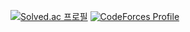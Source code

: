 [![Solved.ac
프로필](http://mazassumnida.wtf/api/v2/generate_badge?boj=mines213)](https://solved.ac/mines213)
[![CodeForces Profile](https://cf.leed.at?id=mines213)](https://codeforces.com/profile/mines213)
<!--
**mines213/mines213** is a ✨ _special_ ✨ repository because its `README.md` (this file) appears on your GitHub profile.

Here are some ideas to get you started:

- 🔭 I’m currently working on ...
- 🌱 I’m currently learning ...
- 👯 I’m looking to collaborate on ...
- 🤔 I’m looking for help with ...
- 💬 Ask me about ...
- 📫 How to reach me: ...
- 😄 Pronouns: ...
- ⚡ Fun fact: ...
-->
